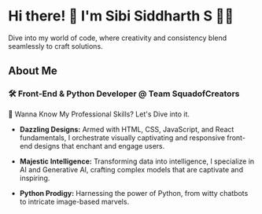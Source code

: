 # Hi there! 👋 I'm Sibi Siddharth S 🚀✨

Dive into my world of code, where creativity and consistency blend seamlessly to craft solutions.

## About Me

### 🛠️ Front-End & Python Developer @ Team SquadofCreators

💼 Wanna Know My Professional Skills? Let's Dive into it.

  - **Dazzling Designs:** Armed with HTML, CSS, JavaScript, and React fundamentals, I orchestrate visually captivating and responsive front-end designs that enchant and engage users.
    
  - **Majestic Intelligence:** Transforming data into intelligence, I specialize in AI and Generative AI, crafting complex models that are captivate and inspiring.
    
  - **Python Prodigy:** Harnessing the power of Python, from witty chatbots to intricate image-based marvels.
